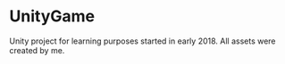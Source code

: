 # UnityGame
Unity project for learning purposes started in early 2018. All assets were created by me. 
